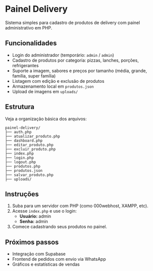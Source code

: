 # Painel Delivery

Sistema simples para cadastro de produtos de delivery com painel administrativo em PHP.

## Funcionalidades

- Login do administrador (temporário: `admin` / `admin`)
- Cadastro de produtos por categoria: pizzas, lanches, porções, refrigerantes
- Suporte a imagem, sabores e preços por tamanho (média, grande, família, super família)
- Listagem com edição e exclusão de produtos
- Armazenamento local em `produtos.json`
- Upload de imagens em `uploads/`

## Estrutura

Veja a organização básica dos arquivos:

```
painel-delivery/
├── auth.php
├── atualizar_produto.php
├── dashboard.php
├── editar_produto.php
├── excluir_produto.php
├── index.php
├── login.php
├── logout.php
├── produtos.php
├── produtos.json
├── salvar_produto.php
├── uploads/
```

## Instruções

1. Suba para um servidor com PHP (como 000webhost, XAMPP, etc).
2. Acesse `index.php` e use o login:
   - **Usuário:** admin
   - **Senha:** admin
3. Comece cadastrando seus produtos no painel.

## Próximos passos

- Integração com Supabase
- Frontend de pedidos com envio via WhatsApp
- Gráficos e estatísticas de vendas
